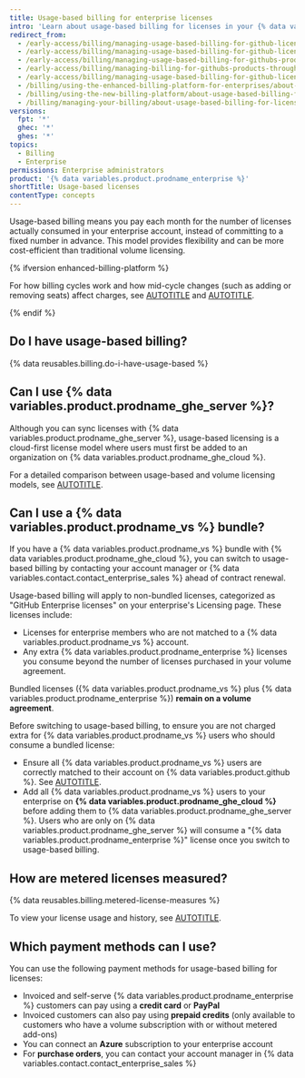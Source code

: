 ```yaml
---
title: Usage-based billing for enterprise licenses
intro: 'Learn about usage-based billing for licenses in your {% data variables.product.prodname_enterprise %} plan, whether you pay through {% data variables.product.company_short %} or Azure.'
redirect_from:
  - /early-access/billing/managing-usage-based-billing-for-github-licenses-through-github
  - /early-access/billing/managing-usage-based-billing-for-github-licenses-through-azure
  - /early-access/billing/managing-usage-based-billing-for-githubs-products-on-azure
  - /early-access/billing/managing-billing-for-githubs-products-through-azure
  - /early-access/billing/managing-usage-based-billing-for-github-licenses
  - /billing/using-the-enhanced-billing-platform-for-enterprises/about-usage-based-billing-for-licenses
  - /billing/using-the-new-billing-platform/about-usage-based-billing-for-licenses
  - /billing/managing-your-billing/about-usage-based-billing-for-licenses
versions:
  fpt: '*'
  ghec: '*'
  ghes: '*'
topics:
  - Billing
  - Enterprise
permissions: Enterprise administrators
product: '{% data variables.product.prodname_enterprise %}'
shortTitle: Usage-based licenses
contentType: concepts
---
```


Usage-based billing means you pay each month for the number of licenses actually consumed in your enterprise account, instead of committing to a fixed number in advance. This model provides flexibility and can be more cost-efficient than traditional volume licensing.

{% ifversion enhanced-billing-platform %}

For how billing cycles work and how mid-cycle changes (such as adding or removing seats) affect charges, see [AUTOTITLE](/billing/concepts/billing-cycles) and [AUTOTITLE](/billing/concepts/impact-of-plan-changes).

{% endif %}

## Do I have usage-based billing?

{% data reusables.billing.do-i-have-usage-based %}

## Can I use {% data variables.product.prodname_ghe_server %}?

Although you can sync licenses with {% data variables.product.prodname_ghe_server %}, usage-based licensing is a cloud-first license model where users must first be added to an organization on {% data variables.product.prodname_ghe_cloud %}.

For a detailed comparison between usage-based and volume licensing models, see [AUTOTITLE](/billing/concepts/enterprise-billing/combined-enterprise-use#about-licensing-models).

## Can I use a {% data variables.product.prodname_vs %} bundle?

If you have a {% data variables.product.prodname_vs %} bundle with {% data variables.product.prodname_ghe_cloud %}, you can switch to usage-based billing by contacting your account manager or {% data variables.contact.contact_enterprise_sales %} ahead of contract renewal.

Usage-based billing will apply to non-bundled licenses, categorized as "GitHub Enterprise licenses" on your enterprise's Licensing page. These licenses include:

* Licenses for enterprise members who are not matched to a {% data variables.product.prodname_vs %} account.
* Any extra {% data variables.product.prodname_enterprise %} licenses you consume beyond the number of licenses purchased in your volume agreement.

Bundled licenses ({% data variables.product.prodname_vs %} plus {% data variables.product.prodname_enterprise %}) **remain on a volume agreement**.

Before switching to usage-based billing, to ensure you are not charged extra for {% data variables.product.prodname_vs %} users who should consume a bundled license:

* Ensure all {% data variables.product.prodname_vs %} users are correctly matched to their account on {% data variables.product.github %}. See [AUTOTITLE](/enterprise-cloud@latest/billing/how-tos/set-up-payment/set-up-vs-subscription#reconciling-users-across-visual-studio-and-github).
* Add all {% data variables.product.prodname_vs %} users to your enterprise on **{% data variables.product.prodname_ghe_cloud %}** before adding them to {% data variables.product.prodname_ghe_server %}. Users who are only on {% data variables.product.prodname_ghe_server %} will consume a "{% data variables.product.prodname_enterprise %}" license once you switch to usage-based billing.

## How are metered licenses measured?

{% data reusables.billing.metered-license-measures %}

To view your license usage and history, see [AUTOTITLE](/billing/how-tos/manage-plan-and-licenses/view-enterprise-usage).

## Which payment methods can I use?

You can use the following payment methods for usage-based billing for licenses:

* Invoiced and self-serve {% data variables.product.prodname_enterprise %} customers can pay using a **credit card** or **PayPal**
* Invoiced customers can also pay using **prepaid credits** (only available to customers who have a volume subscription with or without metered add-ons)
* You can connect an **Azure** subscription to your enterprise account
* For **purchase orders**, you can contact your account manager in {% data variables.contact.contact_enterprise_sales %}
